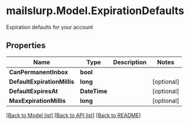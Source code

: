 # mailslurp.Model.ExpirationDefaults
Expiration defaults for your account
## Properties

Name | Type | Description | Notes
------------ | ------------- | ------------- | -------------
**CanPermanentInbox** | **bool** |  | 
**DefaultExpirationMillis** | **long** |  | [optional] 
**DefaultExpiresAt** | **DateTime** |  | [optional] 
**MaxExpirationMillis** | **long** |  | [optional] 

[[Back to Model list]](../README.md#documentation-for-models) [[Back to API list]](../README.md#documentation-for-api-endpoints) [[Back to README]](../README.md)

